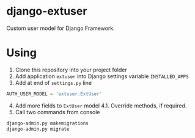 # django-extuser

Custom user model for Django Framework.

# Using

1. Clone this repository into your project folder
2. Add application `extuser` into Django settings variable `INSTALLED_APPS`
3. Add at end of `settings.py` line

```python
AUTH_USER_MODEL = 'extuser.ExtUser'
```

4. Add more fields to `ExtUser` model
4.1. Override methods, if required.
5. Call two commands from console

```bash
django-admin.py makemigrations
django-admin.py migrate
```
